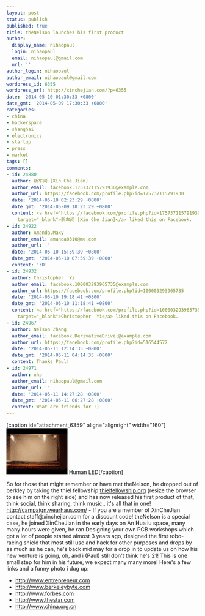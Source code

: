 ```yaml
---
layout: post
status: publish
published: true
title: theNelson launches his first product
author:
  display_name: nihaopaul
  login: nihaopaul
  email: nihaopaul@gmail.com
  url: ''
author_login: nihaopaul
author_email: nihaopaul@gmail.com
wordpress_id: 6355
wordpress_url: http://xinchejian.com/?p=6355
date: '2014-05-10 01:30:33 +0800'
date_gmt: '2014-05-09 17:30:33 +0800'
categories:
- china
- hackerspace
- shanghai
- electronics
- startup
- press
- market
tags: []
comments:
- id: 24880
  author: 新车间 [Xin Che Jian]
  author_email: facebook.175737115791930@example.com
  author_url: https://facebook.com/profile.php?id=175737115791930
  date: '2014-05-10 02:23:29 +0800'
  date_gmt: '2014-05-09 18:23:29 +0800'
  content: <a href="https://facebook.com/profile.php?id=175737115791930"
    target="_blank">新车间 [Xin Che Jian]</a> liked this on Facebook.
- id: 24922
  author: Amanda.Maxy
  author_email: amanda0310@me.com
  author_url: ''
  date: '2014-05-10 15:59:39 +0800'
  date_gmt: '2014-05-10 07:59:39 +0800'
  content: ':D'
- id: 24932
  author: Christopher  Yi
  author_email: facebook.100003293965735@example.com
  author_url: https://facebook.com/profile.php?id=100003293965735
  date: '2014-05-10 19:18:41 +0800'
  date_gmt: '2014-05-10 11:18:41 +0800'
  content: <a href="https://facebook.com/profile.php?id=100003293965735"
    target="_blank">Christopher  Yi</a> liked this on Facebook.
- id: 24967
  author: Nelson Zhang
  author_email: facebook.DerivativeDrivel@example.com
  author_url: https://facebook.com/profile.php?id=516544572
  date: '2014-05-11 12:14:35 +0800'
  date_gmt: '2014-05-11 04:14:35 +0800'
  content: Thanks Paul!
- id: 24971
  author: nhp
  author_email: nihaopaul@gmail.com
  author_url: ''
  date: '2014-05-11 14:27:28 +0800'
  date_gmt: '2014-05-11 06:27:28 +0800'
  content: What are friends for :)
---
```

<p>[caption id="attachment_6359" align="alignright" width="160"]<a href="/uploads/2014/05/animation.gif"><img class="size-full wp-image-6359" src="/uploads/2014/05/animation.gif" alt="Human LED" width="160" height="120" /></a> Human LED[/caption]</p>
<p>So for those that might remember or have met theNelson, he dropped out of berkley by taking the&nbsp;thiel fellowship&nbsp;<a title="ThielFellowship" href="http://thielfellowship.org?fpwl">thielfellowship.org</a>&nbsp;(resize the browser to see him on the right side) and has now released his first product of that, think social, think sharing, think music.. it's all that in one! <a href="http://campaign.wearhaus.com/?fpwl">http://campaign.wearhaus.com/</a>&nbsp;- If you are a member of XinCheJian contact staff@xinchejian.com for a discount code! theNelson is&nbsp;a special case, he joined XinCheJian in the early days on An Hua lu space, many many hours were given, he ran Designing your own PCB workshops which got a lot of people started almost 3 years ago, designed the first robo-racing shield that most still use and hack for other purposes and drops by as much as he can, he's back mid may for a drop in to update us on how his new venture is going, oh, and i (Paul) still don't think he's 21! This is one small step for him in his future, we expect many many more! Here's a few links and a funny photo i dug up:</p>
<ul>
<li><a href="http://www.entrepreneur.com/slideshow/226618">http://www.entrepreneur.com</a></li>
<li><a href="http://www.berkeleybyte.com/2013/11/09/wearhaus/">http://www.berkeleybyte.com</a></li>
<li><a title="forbes" href="http://www.forbes.com/sites/russellflannery/2014/03/17/2014-forbes-china-30-under-30-rising-stars-of-entrepreneurism-in-china/">http://www.forbes.com</a></li>
<li><a href="http://www.thestar.com/news/gta/2013/05/15/toronto_teen_wins_prestigious_thiel_fellowship.html">http://www.thestar.com</a></li>
<li><a href="http://www.china.org.cn/top10/2014-03/07/content_31701534_27.htm">http://www.china.org.cn</a></li><br />
</ul><br />
&nbsp;</p>

